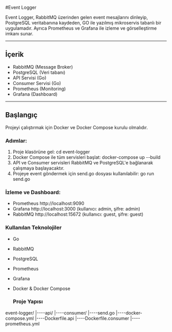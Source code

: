 #Event Logger

Event Logger, RabbitMQ üzerinden gelen event mesajlarını dinleyip, PostgreSQL veritabanına kaydeden, GO ile yazılmış mikroservis tabanlı bir uygulamadır. Ayrıca Prometheus ve Grafana ile izleme ve görselleştirme imkanı sunar.

---

## İçerik

- RabbitMQ (Message Broker)
- PostgreSQL (Veri tabanı)
- API Servisi (Go)
- Consumer Servisi (Go)
- Prometheus (Monitoring)
- Grafana (Dashboard)

---

## Başlangıç

Projeyi çalıştırmak için Docker ve Docker Compose kurulu olmalıdır.


### Adımlar:

1. Proje klasörüne gel:
   cd event-logger
2. Docker Compose ile tüm servisleri başlat:
   docker-compose up --build
3. API ve Consumer servisleri RabbitMQ ve PostgreSQL'e bağlanarak çalışmaya başlayacaktır.
4. Projeye event göndermek için send.go dosyası kullanılabilir:
   go run send.go

### İzleme ve Dashboard:

- Prometheus http://localhost:9090
- Grafana http://localhost:3000 (kullanıcı: admin, şifre: admin)
- RabbitMQ http://localhost:15672 (kullanıcı: guest, şifre: guest)

### Kullanılan Teknolojiler

- Go
- RabbitMQ
- PostgreSQL
- Prometheus
- Grafana
- Docker & Docker Compose

  ### Proje Yapısı

event-logger/
|----api/
|----consumer/
|----send.go
|----docker-compose.yml
|----Dockerfile.api
|----Dockerfile.consumer
|----prometheus.yml
